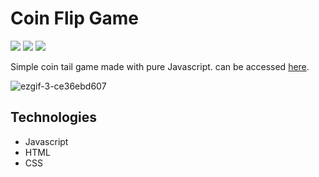# Coin Flip Game

<div>
    <img src="https://img.shields.io/badge/difficulty-easy-brightgreen">
    <img src="https://img.shields.io/badge/tech-Javascript-yellow">
    <img src="https://img.shields.io/badge/tag-game-blue">
</div>

Simple coin tail game made with pure Javascript. can be accessed [here](https://charllyslima.github.io/cara-coroa/src/).

![ezgif-3-ce36ebd607](https://user-images.githubusercontent.com/96506145/200698917-26ca11a4-7fb1-4b49-9308-1ab9a9be907d.gif)

## Technologies
- Javascript
- HTML
- CSS
